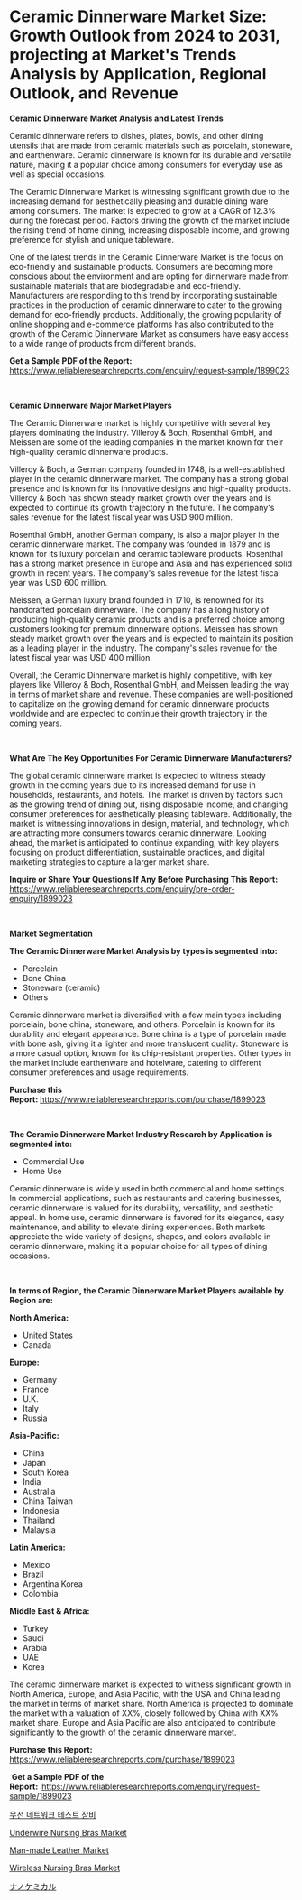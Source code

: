 <p><h1>Ceramic Dinnerware Market Size: Growth Outlook from 2024 to 2031, projecting at Market's Trends Analysis by Application, Regional Outlook, and Revenue</h1></p><p><strong>Ceramic Dinnerware Market Analysis and Latest Trends</strong></p>
<p><p>Ceramic dinnerware refers to dishes, plates, bowls, and other dining utensils that are made from ceramic materials such as porcelain, stoneware, and earthenware. Ceramic dinnerware is known for its durable and versatile nature, making it a popular choice among consumers for everyday use as well as special occasions.</p><p>The Ceramic Dinnerware Market is witnessing significant growth due to the increasing demand for aesthetically pleasing and durable dining ware among consumers. The market is expected to grow at a CAGR of 12.3% during the forecast period. Factors driving the growth of the market include the rising trend of home dining, increasing disposable income, and growing preference for stylish and unique tableware.</p><p>One of the latest trends in the Ceramic Dinnerware Market is the focus on eco-friendly and sustainable products. Consumers are becoming more conscious about the environment and are opting for dinnerware made from sustainable materials that are biodegradable and eco-friendly. Manufacturers are responding to this trend by incorporating sustainable practices in the production of ceramic dinnerware to cater to the growing demand for eco-friendly products. Additionally, the growing popularity of online shopping and e-commerce platforms has also contributed to the growth of the Ceramic Dinnerware Market as consumers have easy access to a wide range of products from different brands.</p></p>
<p><strong>Get a Sample PDF of the Report:&nbsp;</strong> <a href="https://www.reliableresearchreports.com/enquiry/request-sample/1899023">https://www.reliableresearchreports.com/enquiry/request-sample/1899023</a></p>
<p>&nbsp;</p>
<p><strong>Ceramic Dinnerware Major Market Players</strong></p>
<p><p>The Ceramic Dinnerware market is highly competitive with several key players dominating the industry. Villeroy & Boch, Rosenthal GmbH, and Meissen are some of the leading companies in the market known for their high-quality ceramic dinnerware products.</p><p>Villeroy & Boch, a German company founded in 1748, is a well-established player in the ceramic dinnerware market. The company has a strong global presence and is known for its innovative designs and high-quality products. Villeroy & Boch has shown steady market growth over the years and is expected to continue its growth trajectory in the future. The company's sales revenue for the latest fiscal year was USD 900 million.</p><p>Rosenthal GmbH, another German company, is also a major player in the ceramic dinnerware market. The company was founded in 1879 and is known for its luxury porcelain and ceramic tableware products. Rosenthal has a strong market presence in Europe and Asia and has experienced solid growth in recent years. The company's sales revenue for the latest fiscal year was USD 600 million.</p><p>Meissen, a German luxury brand founded in 1710, is renowned for its handcrafted porcelain dinnerware. The company has a long history of producing high-quality ceramic products and is a preferred choice among customers looking for premium dinnerware options. Meissen has shown steady market growth over the years and is expected to maintain its position as a leading player in the industry. The company's sales revenue for the latest fiscal year was USD 400 million.</p><p>Overall, the Ceramic Dinnerware market is highly competitive, with key players like Villeroy & Boch, Rosenthal GmbH, and Meissen leading the way in terms of market share and revenue. These companies are well-positioned to capitalize on the growing demand for ceramic dinnerware products worldwide and are expected to continue their growth trajectory in the coming years.</p></p>
<p>&nbsp;</p>
<p><strong>What Are The Key Opportunities For Ceramic Dinnerware Manufacturers?</strong></p>
<p><p>The global ceramic dinnerware market is expected to witness steady growth in the coming years due to its increased demand for use in households, restaurants, and hotels. The market is driven by factors such as the growing trend of dining out, rising disposable income, and changing consumer preferences for aesthetically pleasing tableware. Additionally, the market is witnessing innovations in design, material, and technology, which are attracting more consumers towards ceramic dinnerware. Looking ahead, the market is anticipated to continue expanding, with key players focusing on product differentiation, sustainable practices, and digital marketing strategies to capture a larger market share.</p></p>
<p><strong>Inquire or Share Your Questions If Any Before Purchasing This Report:</strong> <a href="https://www.reliableresearchreports.com/enquiry/pre-order-enquiry/1899023">https://www.reliableresearchreports.com/enquiry/pre-order-enquiry/1899023</a></p>
<p>&nbsp;</p>
<p><strong>Market Segmentation</strong></p>
<p><strong>The Ceramic Dinnerware Market Analysis by types is segmented into:</strong></p>
<p><ul><li>Porcelain</li><li>Bone China</li><li>Stoneware (ceramic)</li><li>Others</li></ul></p>
<p><p>Ceramic dinnerware market is diversified with a few main types including porcelain, bone china, stoneware, and others. Porcelain is known for its durability and elegant appearance. Bone china is a type of porcelain made with bone ash, giving it a lighter and more translucent quality. Stoneware is a more casual option, known for its chip-resistant properties. Other types in the market include earthenware and hotelware, catering to different consumer preferences and usage requirements.</p></p>
<p><strong>Purchase this Report:&nbsp;</strong><a href="https://www.reliableresearchreports.com/purchase/1899023">https://www.reliableresearchreports.com/purchase/1899023</a></p>
<p>&nbsp;</p>
<p><strong>The Ceramic Dinnerware Market Industry Research by Application is segmented into:</strong></p>
<p><ul><li>Commercial Use</li><li>Home Use</li></ul></p>
<p><p>Ceramic dinnerware is widely used in both commercial and home settings. In commercial applications, such as restaurants and catering businesses, ceramic dinnerware is valued for its durability, versatility, and aesthetic appeal. In home use, ceramic dinnerware is favored for its elegance, easy maintenance, and ability to elevate dining experiences. Both markets appreciate the wide variety of designs, shapes, and colors available in ceramic dinnerware, making it a popular choice for all types of dining occasions.</p></p>
<p>&nbsp;</p>
<p><strong>In terms of Region, the Ceramic Dinnerware Market Players available by Region are:</strong></p>
<p>
    <p> <strong> North America: </strong>
        <ul>
            <li>United States</li>
            <li>Canada</li>
        </ul>
        </p> 
    <p> <strong> Europe: </strong>
        <ul>
            <li>Germany</li>
            <li>France</li>
            <li>U.K.</li>
            <li>Italy</li>
            <li>Russia</li>
        </ul>
        </p> 
    <p> <strong> Asia-Pacific: </strong>
        <ul>
            <li>China</li>
            <li>Japan</li>
            <li>South Korea</li>
            <li>India</li>
            <li>Australia</li>
            <li>China Taiwan</li>
            <li>Indonesia</li>
            <li>Thailand</li>
            <li>Malaysia</li>
        </ul>
        </p> 
    <p> <strong> Latin America: </strong>
        <ul>
            <li>Mexico</li>
            <li>Brazil</li>
            <li>Argentina Korea</li>
            <li>Colombia</li>
        </ul>
        </p> 
    <p> <strong> Middle East & Africa: </strong>
        <ul>
            <li>Turkey</li>
            <li>Saudi</li>
            <li>Arabia</li>
            <li>UAE</li>
            <li>Korea</li>
        </ul>
    </p>
    </p>
<p><p>The ceramic dinnerware market is expected to witness significant growth in North America, Europe, and Asia Pacific, with the USA and China leading the market in terms of market share. North America is projected to dominate the market with a valuation of XX%, closely followed by China with XX% market share. Europe and Asia Pacific are also anticipated to contribute significantly to the growth of the ceramic dinnerware market.</p></p>
<p><strong>Purchase this Report: </strong><a href="https://www.reliableresearchreports.com/purchase/1899023">https://www.reliableresearchreports.com/purchase/1899023</a></p>
<p>&nbsp;<strong>Get a Sample PDF of the Report:&nbsp;&nbsp;</strong><a href="https://www.reliableresearchreports.com/enquiry/request-sample/1899023">https://www.reliableresearchreports.com/enquiry/request-sample/1899023</a></p>
<p><strong></strong></p>
<p><p><a href="https://medium.com/@dayanarunolfsdottir/%EB%AC%B4%EC%84%A0-%EB%84%A4%ED%8A%B8%EC%9B%8C%ED%81%AC-%ED%85%8C%EC%8A%A4%ED%8A%B8-%EC%9E%A5%EB%B9%84-%EC%8B%9C%EC%9E%A5-%EB%B3%B4%EA%B3%A0%EC%84%9C%EB%8A%94-%EC%9D%B4-%EC%8B%9C%EC%9E%A5%EC%9D%98-%EC%B5%9C%EC%8B%A0-%ED%8A%B8%EB%A0%8C%EB%93%9C%EC%99%80-%EC%84%B1%EC%9E%A5-%EA%B8%B0%ED%9A%8C%EB%A5%BC-%EB%B3%B4%EC%97%AC%EC%A4%8D%EB%8B%88%EB%8B%A4-b1e69184e5fc">무선 네트워크 테스트 장비</a></p><p><a href="https://github.com/juancolorado15/Market-Research-Report-List-1/blob/main/underwire-nursing-bras-market.md">Underwire Nursing Bras Market</a></p><p><a href="https://issuu.com/reportprime-2/docs/man-made-leather-market-size-2030.pptx">Man-made Leather Market</a></p><p><a href="https://github.com/dx0328/Market-Research-Report-List-1/blob/main/wireless-nursing-bras-market.md">Wireless Nursing Bras Market</a></p><p><a href="https://github.com/mcbeesbxa270/Market-Research-Report-List-1/blob/main/69284343099.md">ナノケミカル</a></p></p>